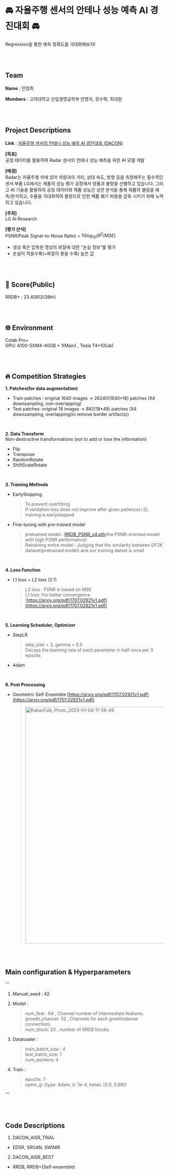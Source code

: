 # 🚘 자율주행 센서의 안테나 성능 예측 AI 경진대회 🚘

Regression을 통한 예측 정확도를 극대화해보자!

<br/><br/>

## Team

**Name** : 안장최

**Members** : 고려대학교 산업경영공학부 안영지, 장수혁, 최대원

<br/><br/>

## Project Descriptions

**Link** : [자율주행 센서의 안테나 성능 예측 AI 경진대회 (DACON)](https://dacon.io/competitions/official/235927/overview/description)


**[목표]**  
공정 데이터를 활용하여 Radar 센서의 안테나 성능 예측을 위한 AI 모델 개발 


**[배경]**  
Radar는 자율주행 차에 있어 차량과의 거리, 상대 속도, 방향 등을 측정해주는 필수적인 센서 부품
LG에서는 제품의 성능 평가 공정에서 양품과 불량을 선별하고 있습니다.
그리고 AI 기술을 활용하여 공정 데이터와 제품 성능간 상관 분석을 통해 제품의 불량을 예측/분석하고, 
수율을 극대화하여 불량으로 인한 제품 폐기 비용을 감축 시키기 위해 노력하고 있습니다.


**[주최]**  
LG AI Research 

**[평가 산식]**  
PSNR(Peak Signal-to-Noise Ratio) = $10log_{10}(R^2/MSE)$
-	생성 혹은 압축된 영상의 화질에 대한 “손실 정보”를 평가
-	손실이 적을수록(=화질이 좋을 수록) 높은 값  

<br/><br/>

## 👣 Score(Public)
RRDB+ : 23.40812(38th)

<br/><br/>

## 🌐 Environment
Colab Pro+  
GPU: A100-SXM4-40GB * 1(Main) , Tesla T4*1(Sub)

<br/><br/>

## 🔥 Competition Strategies

**1. Patches(for data augmentation)**  
- Train patches : original 1640 images → 26240(1640*16) patches (X4 downsampling, non-overlapping)  
- Test patches: original 18 images → 882(18*49) patches (X4 downsampling, overlapping(to remove border artifacts)) 

<br/>

**2. Data Transform**  
Non-destructive transformations (not to add or lose the information)
- Flip  
- Transpose  
- RandomRotate  
- ShiftScaleRotate  

<br/>

**3. Training Methods**
- EarlyStopping  
  > To prevent overfitting  
  > If validation loss does not improve after given patience(=2), training is earlystopped  
- Fine-tuning with pre-trained model  
  > pretrained model : [RRDB_PSNR_x4.pth](https://github.com/xinntao/ESRGAN/tree/master/models)(the PSNR-oriented model with high PSNR performance)  
  > Retraining entire model : Judging that the similarity between DF2K dataset(pretrained model) and our training datset is small  

<br/>

**4. Loss Function**
- L1 loss + L2 loss (2:1)
  > L2 loss : PSNR is based on MSE  
  > L1 loss: For better convergence [https://arxiv.org/pdf/1707.02921v1.pdf](https://arxiv.org/pdf/1707.02921v1.pdf)

<br/>

**5. Learning Scheduler, Optimizer**
- StepLR  
  > step_size = 3, gamma = 0.5  
  > Decays the learning rate of each parameter in half once per 3 epochs 
- Adam  

<br/>

**6. Post Processing**
- Geometric Self-Ensemble [https://arxiv.org/pdf/1707.02921v1.pdf](https://arxiv.org/pdf/1707.02921v1.pdf)
  > <img width="751" alt="KakaoTalk_Photo_2023-01-04-11-58-49" src="https://user-images.githubusercontent.com/55012723/210476203-015eac00-d0e0-4d10-8eb5-a772a9910097.png">


<br/><br/> 

## Main configuration & Hyperparameters
'''
1. Manuel_seed : 42  

2. Model :  
   > num_feat : 64 , Channel number of intermediate features.  
   > growth_channel: 32 , Channels for each growth(dense connection).  
   > num_block: 23 , number of RRDB blocks.  

3. Dataloader :  
   > train_batch_size : 4  
   > test_batch_size: 1  
   > num_workers: 4   

4. Train :  
   > epochs: 7  
   > optim_g: {type: Adam, lr: 1e-4, betas: [0.9, 0.99]}  

'''

<br/><br/>

## Code Descriptions
1. DACON_AISR_TRIAL
- EDSR, SRGAN, SWINIR


2. DACON_AISR_BEST
- RRDB, RRDB+(Self-ensemble)

